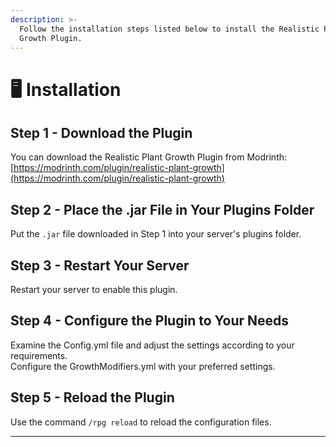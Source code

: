 ```yaml
---
description: >-
  Follow the installation steps listed below to install the Realistic Plant
  Growth Plugin.
---
```


# 🖥 Installation

## Step 1 - Download the Plugin

You can download the Realistic Plant Growth Plugin from Modrinth:\
[https://modrinth.com/plugin/realistic-plant-growth](https://modrinth.com/plugin/realistic-plant-growth)

## Step 2 - Place the .jar File in Your Plugins Folder

Put the `.jar` file downloaded in Step 1 into your server's plugins folder.

## Step 3 - Restart Your Server

Restart your server to enable this plugin.

## Step 4 - Configure the Plugin to Your Needs

Examine the Config.yml file and adjust the settings according to your requirements. \
Configure the GrowthModifiers.yml with your preferred settings.

## Step 5 - Reload the Plugin

Use the command `/rpg reload` to reload the configuration files.

***
